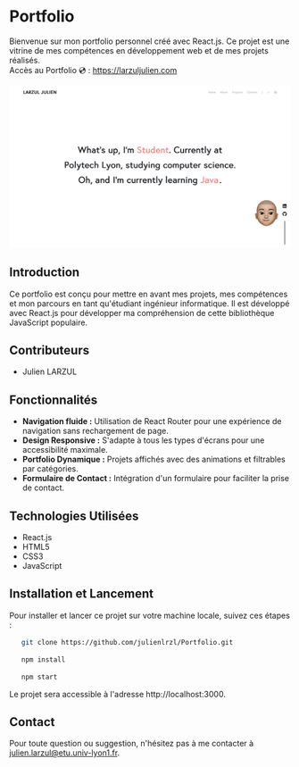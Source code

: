 # Portfolio

Bienvenue sur mon portfolio personnel créé avec React.js. Ce projet est une vitrine de mes compétences en développement web et de mes projets réalisés.  
Accès au Portfolio 💿 : https://larzuljulien.com


![Screen du Portfolio](ScreenPortfolio.png)


## Introduction

Ce portfolio est conçu pour mettre en avant mes projets, mes compétences et mon parcours en tant qu'étudiant ingénieur informatique. Il est développé avec React.js pour développer ma compréhension
de cette bibliothèque JavaScript populaire.

## Contributeurs

- Julien LARZUL

## Fonctionnalités

- **Navigation fluide :** Utilisation de React Router pour une expérience de navigation sans rechargement de page.
- **Design Responsive :** S'adapte à tous les types d'écrans pour une accessibilité maximale.
- **Portfolio Dynamique :** Projets affichés avec des animations et filtrables par catégories.
- **Formulaire de Contact :** Intégration d'un formulaire pour faciliter la prise de contact.

## Technologies Utilisées

- React.js
- HTML5
- CSS3
- JavaScript

## Installation et Lancement

Pour installer et lancer ce projet sur votre machine locale, suivez ces étapes :

```bash
   git clone https://github.com/julienlrzl/Portfolio.git
```

```bash
   npm install
```

```bash
   npm start
```

Le projet sera accessible à l'adresse http://localhost:3000.

## Contact

Pour toute question ou suggestion, n'hésitez pas à me contacter à julien.larzul@etu.univ-lyon1.fr.

